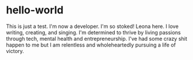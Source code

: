 # hello-world
This is just a test. I'm now a developer. I'm so stoked!
Leona here. I love writing, creating, and singing. I'm determined to thrive by living passions through tech, mental health and entrepreneurship.
I've had some crazy shit happen to me but I am relentless and wholeheartedly pursuing a life of victory.

